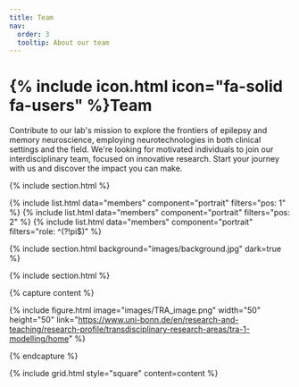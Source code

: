 ```yaml
---
title: Team
nav:
  order: 3
  tooltip: About our team
---
```


# {% include icon.html icon="fa-solid fa-users" %}Team

Contribute to our lab's mission to explore the frontiers of epilepsy and memory neuroscience, employing neurotechnologies in both clinical settings and the field. We're looking for motivated individuals to join our interdisciplinary team, focused on innovative research. Start your journey with us and discover the impact you can make.

{% include section.html %}

{% include list.html data="members" component="portrait" filters="pos: 1" %}
{% include list.html data="members" component="portrait" filters="pos: 2" %}
{% include list.html data="members" component="portrait" filters="role: ^(?!pi$)" %}

{% include section.html background="images/background.jpg" dark=true %}


{% include section.html %}

{% capture content %}

{% include figure.html image="images/TRA_image.png" width="50" height="50" link="https://www.uni-bonn.de/en/research-and-teaching/research-profile/transdisciplinary-research-areas/tra-1-modelling/home" %}

{% endcapture %}

{% include grid.html style="square" content=content %}
